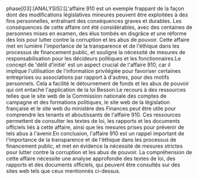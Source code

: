 phase[03]:[ANALYSIS]:[L'affaire 910 est un exemple frappant de la façon dont des modifications législatives mineures peuvent être exploitées à des fins personnelles, entraînant des conséquences graves et durables. Les conséquences de cette affaire ont été considérables, avec des centaines de personnes mises en examen, des élus tombés en disgrâce et une réforme des lois pour lutter contre la corruption et les abus de pouvoir. Cette affaire met en lumière l'importance de la transparence et de l'éthique dans les processus de financement public, et souligne la nécessité de mesures de responsabilisation pour les décideurs politiques et les fonctionnaires.Le concept de 'délit d'initié' est un aspect crucial de l'affaire 910, car il implique l'utilisation de l'information privilégiée pour favoriser certaines entreprises ou associations par rapport à d'autres, pour des motifs personnels. Cela a facilité le détournement de fonds et les abus de pouvoir qui ont entaché l'application de la loi Besson.Le recours à des ressources telles que le site web de la Commission nationale des comptes de campagne et des formations politiques, le site web de la législation française et le site web du ministère des Finances peut être utile pour comprendre les tenants et aboutissants de l'affaire 910. Ces ressources permettent de consulter les textes de loi, les rapports et les documents officiels liés à cette affaire, ainsi que les mesures prises pour prévenir de tels abus à l'avenir.En conclusion, l'affaire 910 est un rappel important de l'importance de la transparence et de l'éthique dans les processus de financement public, et met en évidence la nécessité de mesures strictes pour lutter contre la corruption et les abus de pouvoir. La compréhension de cette affaire nécessite une analyse approfondie des textes de loi, des rapports et des documents officiels, qui peuvent être consultés sur des sites web tels que ceux mentionnés ci-dessus.